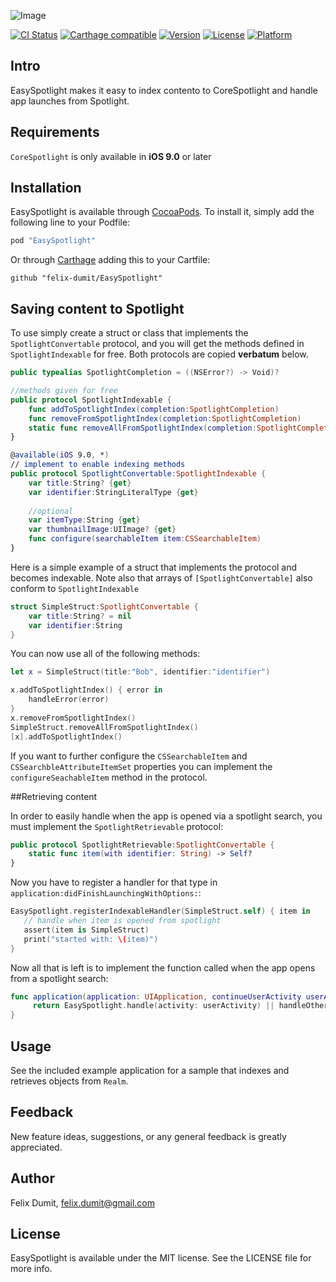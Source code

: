![Image](http://i.imgur.com/wwmRaRR.png)

[![CI Status](http://img.shields.io/travis/felix-dumit/EasySpotlight.svg?style=flat)](https://travis-ci.org/felix-dumit/EasySpotlight)
[![Carthage compatible](https://img.shields.io/badge/Carthage-compatible-4BC51D.svg?style=flat)](https://github.com/Carthage/Carthage)
[![Version](https://img.shields.io/cocoapods/v/EasySpotlight.svg?style=flat)](http://cocoapods.org/pods/EasySpotlight)
[![License](https://img.shields.io/cocoapods/l/EasySpotlight.svg?style=flat)](http://cocoapods.org/pods/EasySpotlight)
[![Platform](https://img.shields.io/cocoapods/p/EasySpotlight.svg?style=flat)](http://cocoapods.org/pods/EasySpotlight)

## Intro

EasySpotlight makes it easy to index contento to CoreSpotlight and handle app launches from Spotlight.

## Requirements
`CoreSpotlight` is only available in **iOS 9.0** or later 
## Installation

EasySpotlight is available through [CocoaPods](http://cocoapods.org). To install
it, simply add the following line to your Podfile:

```ruby
pod "EasySpotlight"
```

Or through [Carthage](https://github.com/Carthage/Carthage) adding this to your Cartfile:
```
github "felix-dumit/EasySpotlight"
```

## Saving content to Spotlight

To use simply create a struct or class that implements the `SpotlightConvertable` protocol, and you will get the methods defined in `SpotlightIndexable` for free.
Both protocols are copied **verbatum** below.

```swift 
public typealias SpotlightCompletion = ((NSError?) -> Void)?

//methods given for free
public protocol SpotlightIndexable {
    func addToSpotlightIndex(completion:SpotlightCompletion)
    func removeFromSpotlightIndex(completion:SpotlightCompletion)
    static func removeAllFromSpotlightIndex(completion:SpotlightCompletion)
}

@available(iOS 9.0, *)
// implement to enable indexing methods
public protocol SpotlightConvertable:SpotlightIndexable {
    var title:String? {get}
    var identifier:StringLiteralType {get}
    
    //optional
    var itemType:String {get}
    var thumbnailImage:UIImage? {get}
    func configure(searchableItem item:CSSearchableItem)
}
```


Here is a simple example of a struct that implements the protocol and becomes indexable. Note also that arrays of `[SpotlightConvertable]` also conform to `SpotlightIndexable`

```swift 
struct SimpleStruct:SpotlightConvertable {
    var title:String? = nil
    var identifier:String
}
```

You can now use all of the following methods:

```swift
let x = SimpleStruct(title:"Bob", identifier:"identifier")

x.addToSpotlightIndex() { error in 
	handleError(error)
}
x.removeFromSpotlightIndex()
SimpleStruct.removeAllFromSpotlightIndex()
[x].addToSpotlightIndex()

```

If you want to further configure the `CSSearchableItem` and `CSSearchbleAttributeItemSet` properties you can implement the `configureSeachableItem` method in the protocol.

##Retrieving content

In order to easily handle when the app is opened via a spotlight search, you must implement the `SpotlightRetrievable` protocol: 

```swift 
public protocol SpotlightRetrievable:SpotlightConvertable {
    static func item(with identifier: String) -> Self?
}
```

Now you have to register a handler for that type in `application:didFinishLaunchingWithOptions:`:

```swift
EasySpotlight.registerIndexableHandler(SimpleStruct.self) { item in
   // handle when item is opened from spotlight
   assert(item is SimpleStruct)
   print("started with: \(item)")
}
```

Now all that is left is to implement the function called when the app opens from a spotlight search: 

```swift
func application(application: UIApplication, continueUserActivity userActivity: NSUserActivity, restorationHandler: ([AnyObject]?) -> Void) -> Bool {
     return EasySpotlight.handle(activity: userActivity) || handleOtherUserActivities(userActivity)
}
```

## Usage

See the included example application for a sample that indexes and retrieves objects from `Realm`.

## Feedback
New feature ideas, suggestions, or any general feedback is greatly appreciated.

## Author

Felix Dumit, felix.dumit@gmail.com

## License

EasySpotlight is available under the MIT license. See the LICENSE file for more info.
